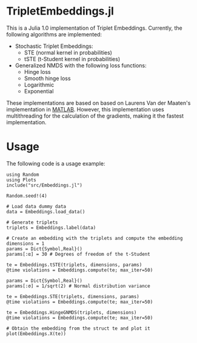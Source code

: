 # TripletEmbeddings.jl
This is a Julia 1.0 implementation of Triplet Embeddings. Currently, the following algorithms are implemented:

  - Stochastic Triplet Embeddings:
    - STE (normal kernel in probabilities)
    - tSTE (t-Student kernel in probabilities)
  - Generalized NMDS with the following loss functions:
    - Hinge loss
    - Smooth hinge loss
    - Logarithmic
    - Exponential

These implementations are based on based on Laurens Van der Maaten's implementation in [MATLAB](https://lvdmaaten.github.io/ste/Stochastic_Triplet_Embedding.html). However, this implementation uses multithreading for the calculation of the gradients, making it the fastest implementation.

# Usage
The following code is a usage example:

```
using Random
using Plots
include("src/Embeddings.jl")

Random.seed!(4)

# Load data dummy data
data = Embeddings.load_data()

# Generate triplets
triplets = Embeddings.label(data)

# Create an embedding with the triplets and compute the embedding
dimensions = 1
params = Dict{Symbol,Real}()
params[:α] = 30 # Degrees of freedom of the t-Student

te = Embeddings.tSTE(triplets, dimensions, params)
@time violations = Embeddings.compute(te; max_iter=50)

params = Dict{Symbol,Real}()
params[:σ] = 1/sqrt(2) # Normal distribution variance

te = Embeddings.STE(triplets, dimensions, params)
@time violations = Embeddings.compute(te; max_iter=50)

te = Embeddings.HingeGNMDS(triplets, dimensions)
@time violations = Embeddings.compute(te; max_iter=50)

# Obtain the embedding from the struct te and plot it
plot(Embeddings.X(te))
```
